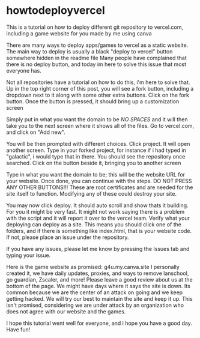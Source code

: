 # howtodeployvercel
This is a tutorial on how to deploy different git repository to vercel.com, including a game website for you made by me using canva

There are many ways to deploy apps/games to vercel as a static website. The main way to deploy is usually a black "deploy to vercel" button somewhere hidden in the readme file
Many people have complained that there is no deploy button, and today im here to solve this issue that most everyone has.

Not all repositories have a tutorial on how to do this, i'm here to solve that. Up in the top right corner of this post, you will see a fork button, including a dropdown next to it along with some other extra buttons. Click on the fork button. Once the button is pressed, it should bring up a customization screen

Simply put in what you want the domain to be *NO SPACES* and it will then take you to the next screen where it shows all of the files. Go to vercel.com, and click on "Add new".

You will be then prompted with different choices. Click project. It will open another screen. Type in your forked project, for instance if i had typed in "galactic", i would type that in there. You should see the repository once searched. Click on the button beside it, bringing you to another screen

Type in what you want the domain to be; this will be the website URL for your website. Once done, you can continue with the steps. DO NOT PRESS ANY OTHER BUTTONS!!! These are root certificates and are needed for the site itself to function. Modifying any of these could destroy your site. 

You may now click deploy. It should auto scroll and show thats it building. For you it might be very fast. It might not work saying there is a problem with the script and it will report it over to the vercel team. Verify what your deploying can deploy as a site. This means you should click one of the folders, and if there is something like index.html, that is your website code. If not, please place an issue under the repository. 

If you have any issues, please let me know by pressing the Issues tab and typing your issue. 

Here is the game website as promised: g4u.my.canva.site
I personally created it, we have daily updates, proxies, and ways to remove lanschool, go guardian, Zscaler, and more! Please leave a good review about us at the bottom of the page. We might have days where it says the site is down. Its common because we are the center of an attack on going and we keep getting hacked. We will try our best to maintain the site and keep it up. This isn't promised, considering we are under attack by an organization who does not agree with our website and the games.

I hope this tutorial went well for everyone, and i hope you have a good day. Have fun!
